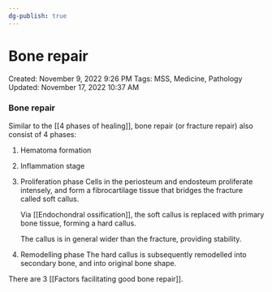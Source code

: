 ```yaml
---
dg-publish: true
---
```


# Bone repair

Created: November 9, 2022 9:26 PM
Tags: MSS, Medicine, Pathology
Updated: November 17, 2022 10:37 AM

### Bone repair

Similar to the [[4 phases of healing]], bone repair (or fracture repair) also consist of 4 phases:

1. Hematoma formation
2. Inflammation stage
3. Proliferation phase
    Cells in the periosteum and endosteum proliferate intensely, and form a fibrocartilage tissue that bridges the fracture called soft callus.
    
    Via [[Endochondral ossification]], the soft callus is replaced with primary bone tissue, forming a hard callus.
    
    The callus is in general wider than the fracture, providing stability.
4. Remodelling phase
    The hard callus is subsequently remodelled into secondary bone, and into original bone shape.

There are 3 [[Factors facilitating good bone repair]].